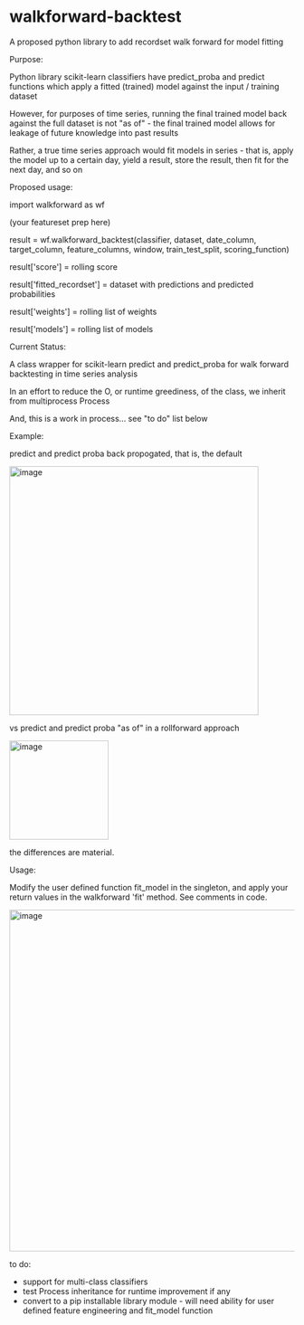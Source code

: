 # walkforward-backtest

A proposed python library to add recordset walk forward for model fitting

Purpose:

Python library scikit-learn classifiers have predict_proba and predict functions which apply a fitted (trained) model against the input / training dataset

However, for purposes of time series, running the final trained model back against the full dataset is not "as of" - the final trained model allows for leakage of future knowledge into past results

Rather, a true time series approach would fit models in series - that is, apply the model up to a certain day, yield a result, store the result, then fit for the next day, and so on

Proposed usage:

import walkforward as wf 

(your featureset prep here)

result = wf.walkforward_backtest(classifier, dataset, date_column, target_column, feature_columns, window, train_test_split, scoring_function)

result['score'] = rolling score

result['fitted_recordset'] = dataset with predictions and predicted probabilities

result['weights'] = rolling list of weights

result['models'] = rolling list of models

Current Status:

A class wrapper for scikit-learn predict and predict_proba for walk forward backtesting in time series analysis

In an effort to reduce the O, or runtime greediness, of the class, we inherit from multiprocess Process

And, this is a work in process... see "to do" list below

Example:

predict and predict proba back propogated, that is, the default

<img width="440" alt="image" src="https://github.com/user-attachments/assets/3532fbbd-8b29-4206-abcb-797c82d39ba4">

vs predict and predict proba "as of" in a rollforward approach

<img width="175" alt="image" src="https://github.com/user-attachments/assets/da96cf9b-4a50-47c3-af1e-ccbbe6cfb26e">

the differences are material.

Usage:

Modify the user defined function fit_model in the singleton, and apply your return values in the walkforward 'fit' method.  See comments in code.

<img width="604" alt="image" src="https://github.com/user-attachments/assets/2eb49644-6b91-4683-8914-93a6bb169b68">


to do:
- support for multi-class classifiers
- test Process inheritance for runtime improvement if any
- convert to a pip installable library module - will need ability for user defined feature engineering and fit_model function


